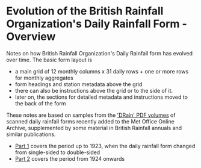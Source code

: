 # Evolution of the British Rainfall Organization's Daily Rainfall Form - Overview

Notes on how British Rainfall Organization's Daily Rainfall form has evolved over time. The basic form layout is 
* a main grid of 12 monthly columns x 31 daily rows + one or more rows for monthly aggregates
* form headings and station metadata above the grid
* there can also be instructions above the grid or to the side of it.
* later on, the sections for detailed metadata and instructions moved to the back of the form

These notes are based on samples from the ['DRain' PDF volumes](https://digital.nmla.metoffice.gov.uk/index.php?name=SO_9903efdf-7f99-4cae-a723-8b3f426eea20) of scanned daily rainfall forms recently added to the Met Office 
Online Archive, supplemented by some material in British Rainfall annuals and similar publications.

* [Part 1](Daily_Rainfall_Form_Evolution_1.md) covers the period up to 1923, when the daily rainfall form changed from single-sided to double-sided
* [Part 2](Daily_Rainfall_Form_Evolution_2.md) covers the period from 1924 onwards 


